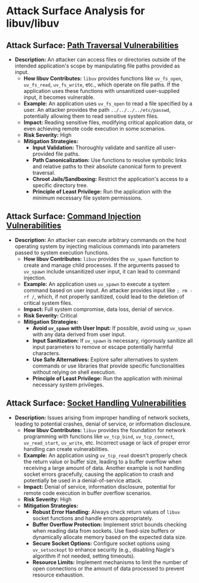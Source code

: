 # Attack Surface Analysis for libuv/libuv

## Attack Surface: [Path Traversal Vulnerabilities](./attack_surfaces/path_traversal_vulnerabilities.md)

*   **Description:** An attacker can access files or directories outside of the intended application's scope by manipulating file paths provided as input.
    *   **How libuv Contributes:** `libuv` provides functions like `uv_fs_open`, `uv_fs_read`, `uv_fs_write`, etc., which operate on file paths. If the application uses these functions with unsanitized user-supplied input, it becomes vulnerable.
    *   **Example:** An application uses `uv_fs_open` to read a file specified by a user. An attacker provides the path `../../../../etc/passwd`, potentially allowing them to read sensitive system files.
    *   **Impact:** Reading sensitive files, modifying critical application data, or even achieving remote code execution in some scenarios.
    *   **Risk Severity:** High
    *   **Mitigation Strategies:**
        *   **Input Validation:**  Thoroughly validate and sanitize all user-provided file paths.
        *   **Path Canonicalization:** Use functions to resolve symbolic links and relative paths to their absolute canonical form to prevent traversal.
        *   **Chroot Jails/Sandboxing:** Restrict the application's access to a specific directory tree.
        *   **Principle of Least Privilege:** Run the application with the minimum necessary file system permissions.

## Attack Surface: [Command Injection Vulnerabilities](./attack_surfaces/command_injection_vulnerabilities.md)

*   **Description:** An attacker can execute arbitrary commands on the host operating system by injecting malicious commands into parameters passed to system execution functions.
    *   **How libuv Contributes:** `libuv` provides the `uv_spawn` function to create and manage child processes. If the arguments passed to `uv_spawn` include unsanitized user input, it can lead to command injection.
    *   **Example:** An application uses `uv_spawn` to execute a system command based on user input. An attacker provides input like `; rm -rf /`, which, if not properly sanitized, could lead to the deletion of critical system files.
    *   **Impact:** Full system compromise, data loss, denial of service.
    *   **Risk Severity:** Critical
    *   **Mitigation Strategies:**
        *   **Avoid `uv_spawn` with User Input:** If possible, avoid using `uv_spawn` with any data derived from user input.
        *   **Input Sanitization:** If `uv_spawn` is necessary, rigorously sanitize all input parameters to remove or escape potentially harmful characters.
        *   **Use Safe Alternatives:** Explore safer alternatives to system commands or use libraries that provide specific functionalities without relying on shell execution.
        *   **Principle of Least Privilege:** Run the application with minimal necessary system privileges.

## Attack Surface: [Socket Handling Vulnerabilities](./attack_surfaces/socket_handling_vulnerabilities.md)

*   **Description:** Issues arising from improper handling of network sockets, leading to potential crashes, denial of service, or information disclosure.
    *   **How libuv Contributes:** `libuv` provides the foundation for network programming with functions like `uv_tcp_bind`, `uv_tcp_connect`, `uv_read_start`, `uv_write`, etc. Incorrect usage or lack of proper error handling can create vulnerabilities.
    *   **Example:** An application using `uv_tcp_read` doesn't properly check the return value or buffer size, leading to a buffer overflow when receiving a large amount of data. Another example is not handling socket errors gracefully, causing the application to crash and potentially be used in a denial-of-service attack.
    *   **Impact:** Denial of service, information disclosure, potential for remote code execution in buffer overflow scenarios.
    *   **Risk Severity:** High
    *   **Mitigation Strategies:**
        *   **Robust Error Handling:** Always check return values of `libuv` socket functions and handle errors appropriately.
        *   **Buffer Overflow Protection:** Implement strict bounds checking when reading data from sockets. Use fixed-size buffers or dynamically allocate memory based on the expected data size.
        *   **Secure Socket Options:**  Configure socket options using `uv_setsockopt` to enhance security (e.g., disabling Nagle's algorithm if not needed, setting timeouts).
        *   **Resource Limits:** Implement mechanisms to limit the number of open connections or the amount of data processed to prevent resource exhaustion.

